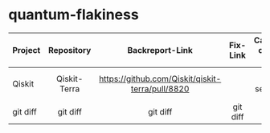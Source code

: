 # quantum-flakiness
| Project | Repository | Backreport-Link | Fix-Link | Categories-of-Flaky-Test | Categories-of-Fix |
| :---    |    :---:   |       :---:     |  :---:  |  :---:     |     :---:       |
| Qiskit  | Qiskit-Terra | https://github.com/Qiskit/qiskit-terra/pull/8820    |     | random seed, assert  | fix random seed to a fixed value  |
| git diff     | git diff       | git diff      | git diff     | git diff       | git diff      |
